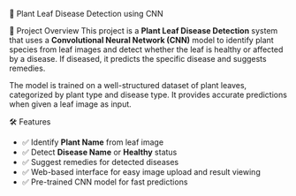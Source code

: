 🌿 Plant Leaf Disease Detection using CNN

📌 Project Overview
This project is a **Plant Leaf Disease Detection** system that uses a **Convolutional Neural Network (CNN)** model to identify plant species from leaf images and detect whether the leaf is healthy or affected by a disease. If diseased, it predicts the specific disease and suggests remedies.

The model is trained on a well-structured dataset of plant leaves, categorized by plant type and disease type. It provides accurate predictions when given a leaf image as input.

🛠 Features
- ✅ Identify **Plant Name** from leaf image  
- ✅ Detect **Disease Name** or **Healthy** status  
- ✅ Suggest remedies for detected diseases  
- ✅ Web-based interface for easy image upload and result viewing  
- ✅ Pre-trained CNN model for fast predictions

